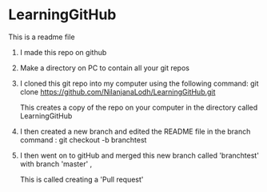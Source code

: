 # LearningGitHub
This is a readme file

1. I made this repo on  github
2. Make a directory on PC to contain all your git repos
3. I cloned this git repo into my computer using the following command:
       git clone https://github.com/NilanjanaLodh/LearningGitHub.git
    

    This creates a copy of the repo on your computer in the directory 
    called LearningGitHub

4. I then created a new branch and edited the README file in the branch 
    command :   git checkout -b branchtest
            
5. I then went on to gitHub and merged this new branch called 'branchtest' 
    with branch 'master' , 

    This is called creating a 'Pull request'




